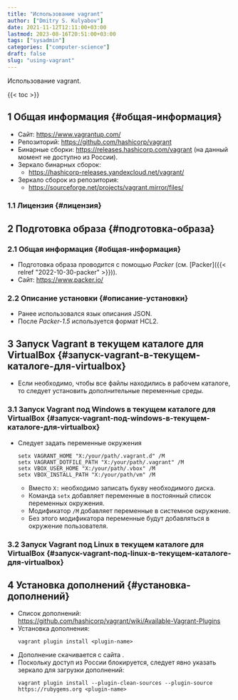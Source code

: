 ```yaml
---
title: "Использование vagrant"
author: ["Dmitry S. Kulyabov"]
date: 2021-11-12T12:11:00+03:00
lastmod: 2023-08-16T20:51:00+03:00
tags: ["sysadmin"]
categories: ["computer-science"]
draft: false
slug: "using-vagrant"
---
```


Использование vagrant.

<!--more-->

{{< toc >}}


## <span class="section-num">1</span> Общая информация {#общая-информация}

-   Сайт: <https://www.vagrantup.com/>
-   Репозиторий: <https://github.com/hashicorp/vagrant>
-   Бинарные сборки: <https://releases.hashicorp.com/vagrant> (на данный момент не доступно из России).
-   Зеркало бинарных сборок:
    -   <https://hashicorp-releases.yandexcloud.net/vagrant/>
-   Зеркало сборок из репозитория:
    -   <https://sourceforge.net/projects/vagrant.mirror/files/>


### <span class="section-num">1.1</span> Лицензия {#лицензия}


## <span class="section-num">2</span> Подготовка образа {#подготовка-образа}


### <span class="section-num">2.1</span> Общая информация {#общая-информация}

-   Подготовка образа проводится с помощью _Packer_ (см. [Packer]({{< relref "2022-10-30-packer" >}})).
-   Сайт: <https://www.packer.io/>


### <span class="section-num">2.2</span> Описание установки {#описание-установки}

-   Ранее использовался язык описания JSON.
-   После _Packer-1.5_ используется формат HCL2.


## <span class="section-num">3</span> Запуск Vagrant в текущем каталоге для VirtualBox {#запуск-vagrant-в-текущем-каталоге-для-virtualbox}

-   Если необходимо, чтобы все файлы находились в рабочем каталоге, то следует установить дополнительные переменные среды.


### <span class="section-num">3.1</span> Запуск Vagrant под Windows в текущем каталоге для VirtualBox {#запуск-vagrant-под-windows-в-текущем-каталоге-для-virtualbox}

-   Следует задать переменные окружения
    ```shell
    setx VAGRANT_HOME "X:/your/path/.vagrant.d" /M
    setx VAGRANT_DOTFILE_PATH "X:/your/path/.vagrant" /M
    setx VBOX_USER_HOME "X:/your/path/.vbox" /M
    setx VBOX_INSTALL_PATH "X:/your/path/vm" /M
    ```

    -   Вместо `X:` необходимо записать букву необходимого диска.
    -   Команда `setx` добавляет переменные в постоянный список переменных окружения.
    -   Модификатор `/M` добавляет переменные в системное окружение.
    -   Без этого модификатора переменные будут добавляться в окружение пользователя.


### <span class="section-num">3.2</span> Запуск Vagrant под Linux в текущем каталоге для VirtualBox {#запуск-vagrant-под-linux-в-текущем-каталоге-для-virtualbox}


## <span class="section-num">4</span> Установка дополнений {#установка-дополнений}

-   Список дополнений: <https://github.com/hashicorp/vagrant/wiki/Available-Vagrant-Plugins>
-   Установка дополнения:
    ```shell
    vagrant plugin install <plugin-name>
    ```
-   Дополнение скачивается с сайта .
-   Поскольку доступ из России блокируется, следует явно указать зеркало для загрузки дополнений:
    ```shell
    vagrant plugin install --plugin-clean-sources --plugin-source https://rubygems.org <plugin-name>
    ```
